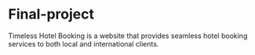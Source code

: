 # Final-project
Timeless Hotel Booking is a website that provides seamless hotel booking services to both local and international clients.

